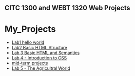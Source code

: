 ## CITC 1300 and WEBT 1320 Web Projects
<h1>My_Projects</h1>

<ul>
<li><a href="lab1/index.html" target="_blank">Lab1 hello world</a></li>
<li><a href="Lab 2/Index.html" target="_blank">Lab2 Basic HTML Structure </a></li>
<li><a href="Lab 3/Index.html" target="_blank">Lab 3 Basic HTML and Semantics</a></li>
<li><a href="Lab 4/Index.html" target="_blank">Lab 4 - Introduction to CSS</a></li> 
<li><a href="midterm/Index.html" target="_blank">mid-term projects</a></li> 
<li><a href="Lab 5/index.html" target="_blank">Lab 5 - The Agricultral World</a></li> 

</ul>


